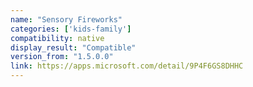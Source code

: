 ```yaml
---
name: "Sensory Fireworks"
categories: ['kids-family']
compatibility: native
display_result: "Compatible"
version_from: "1.5.0.0"
link: https://apps.microsoft.com/detail/9P4F6GS8DHHC
---
```

